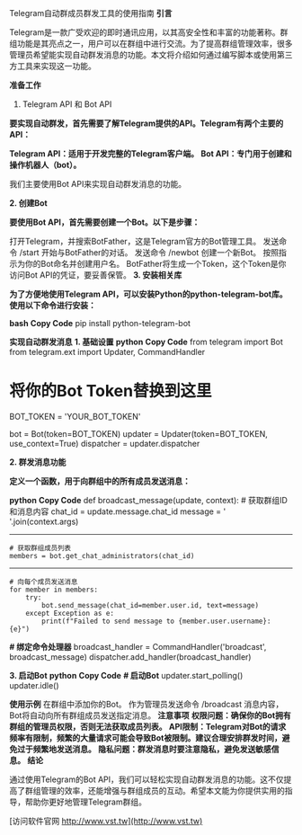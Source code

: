 Telegram自动群成员群发工具的使用指南
**引言**

Telegram是一款广受欢迎的即时通讯应用，以其高安全性和丰富的功能著称。群组功能是其亮点之一，用户可以在群组中进行交流。为了提高群组管理效率，很多管理员希望能实现自动群发消息的功能。本文将介绍如何通过编写脚本或使用第三方工具来实现这一功能。

**准备工作**
1. Telegram API 和 Bot API

**要实现自动群发，首先需要了解Telegram提供的API。Telegram有两个主要的API：**

**Telegram API：适用于开发完整的Telegram客户端。**
**Bot API：专门用于创建和操作机器人（bot）。**

我们主要使用Bot API来实现自动群发消息的功能。

**2. 创建Bot**

**要使用Bot API，首先需要创建一个Bot。以下是步骤：**

打开Telegram，并搜索BotFather，这是Telegram官方的Bot管理工具。
发送命令 /start 开始与BotFather的对话。
发送命令 /newbot 创建一个新Bot。
按照指示为你的Bot命名并创建用户名。
BotFather将生成一个Token，这个Token是你访问Bot API的凭证，要妥善保管。
**3. 安装相关库**

**为了方便地使用Telegram API，可以安装Python的python-telegram-bot库。使用以下命令进行安装：**

**bash**
**Copy Code**
pip install python-telegram-bot

**实现自动群发消息**
**1. 基础设置**
**python**
**Copy Code**
from telegram import Bot
from telegram.ext import Updater, CommandHandler

# 将你的Bot Token替换到这里
BOT_TOKEN = 'YOUR_BOT_TOKEN'

bot = Bot(token=BOT_TOKEN)
updater = Updater(token=BOT_TOKEN, use_context=True)
dispatcher = updater.dispatcher

**2. 群发消息功能**

**定义一个函数，用于向群组中的所有成员发送消息：**

**python**
**Copy Code**
def broadcast_message(update, context):
    # 获取群组ID和消息内容
    chat_id = update.message.chat_id
    message = ' '.join(context.args)
**    **
    # 获取群组成员列表
    members = bot.get_chat_administrators(chat_id)
**    **
    # 向每个成员发送消息
    for member in members:
        try:
            bot.send_message(chat_id=member.user.id, text=message)
        except Exception as e:
            print(f"Failed to send message to {member.user.username}: {e}")

**# 绑定命令处理器**
broadcast_handler = CommandHandler('broadcast', broadcast_message)
dispatcher.add_handler(broadcast_handler)

**3. 启动Bot**
**python**
**Copy Code**
**# 启动Bot**
updater.start_polling()
updater.idle()

**使用示例**
在群组中添加你的Bot。
作为管理员发送命令 /broadcast 消息内容，Bot将自动向所有群组成员发送指定消息。
**注意事项**
**权限问题：确保你的Bot拥有群组的管理员权限，否则无法获取成员列表。**
**API限制：Telegram对Bot的请求频率有限制，频繁的大量请求可能会导致Bot被限制。建议合理安排群发时间，避免过于频繁地发送消息。**
**隐私问题：群发消息时要注意隐私，避免发送敏感信息。**
**结论**

通过使用Telegram的Bot API，我们可以轻松实现自动群发消息的功能。这不仅提高了群组管理的效率，还能增强与群组成员的互动。希望本文能为你提供实用的指导，帮助你更好地管理Telegram群组。


[访问软件官网 http://www.vst.tw](http://www.vst.tw)
